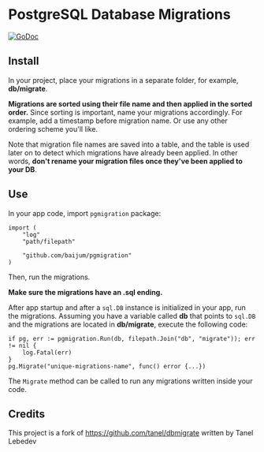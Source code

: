 # PostgreSQL Database Migrations

[![GoDoc](https://godoc.org/github.com/baijum/pgmigration?status.svg)](https://godoc.org/github.com/baijum/pgmigration)

## Install

In your project, place your migrations in a separate folder, for
example, **db/migrate**.

**Migrations are sorted using their file name and then applied in the
sorted order.** Since sorting is important, name your migrations
accordingly.  For example, add a timestamp before migration name.  Or
use any other ordering scheme you'll like.

Note that migration file names are saved into a table, and the table
is used later on to detect which migrations have already been applied.
In other words, **don't rename your migration files once they've been
applied to your DB**.

## Use

In your app code, import `pgmigration` package:
```golang
import (
    "log"
    "path/filepath"

    "github.com/baijum/pgmigration"
)
```

Then, run the migrations.

**Make sure the migrations have an .sql ending.**

After app startup and after a `sql.DB` instance is initialized in your
app, run the migrations.  Assuming you have a variable called **db**
that points to `sql.DB` and the migrations are located in
**db/migrate**, execute the following code:

```golang
if pg, err := pgmigration.Run(db, filepath.Join("db", "migrate")); err != nil {
    log.Fatal(err)
}
pg.Migrate("unique-migrations-name", func() error {...})
```

The `Migrate` method can be called to run any migrations written inside
your code.

## Credits

This project is a fork of https://github.com/tanel/dbmigrate written by Tanel Lebedev

